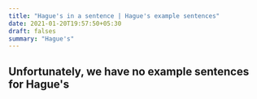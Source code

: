 ```yaml
---
title: "Hague's in a sentence | Hague's example sentences"
date: 2021-01-20T19:57:50+05:30
draft: falses
summary: "Hague's"
---
```

## Unfortunately, we have no example sentences for Hague's                 
